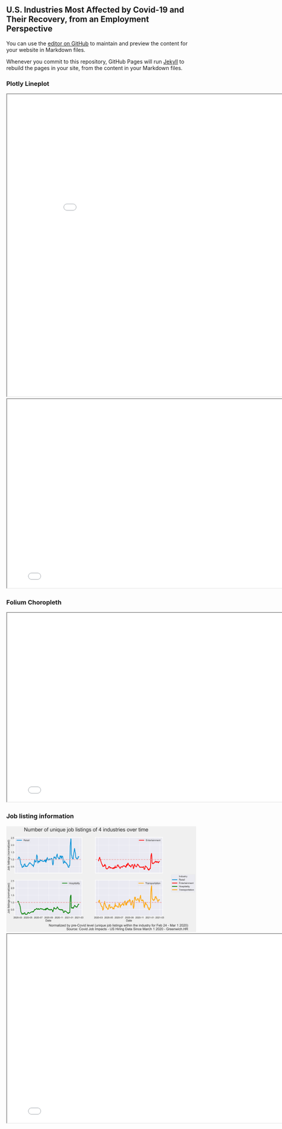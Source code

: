 ## U.S. Industries Most Affected by Covid-19 and Their Recovery, from an Employment Perspective


You can use the [editor on GitHub](https://github.com/53rdstreet/projectpage/edit/main/README.md) to maintain and preview the content for your website in Markdown files.

Whenever you commit to this repository, GitHub Pages will run [Jekyll](https://jekyllrb.com/) to rebuild the pages in your site, from the content in your Markdown files.

### Plotly Lineplot
<iframe src="lineplot.html" height="800" width="900"></iframe>

<iframe src="fig.html" height="500" width="800"></iframe>

### Folium Choropleth
<iframe src="choropleth.html" height="500" width="800"></iframe>
 
 ### Job listing information
<img src="job_listing.png" width="600">
<iframe src="areaplot.html" height="500" width="800"></iframe>

